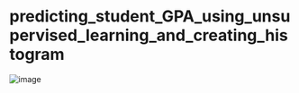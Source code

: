 # predicting_student_GPA_using_unsupervised_learning_and_creating_histogram



![image](https://user-images.githubusercontent.com/114800813/234938214-4688ad14-45cc-4d3e-bc60-b7a71597eec7.png)

